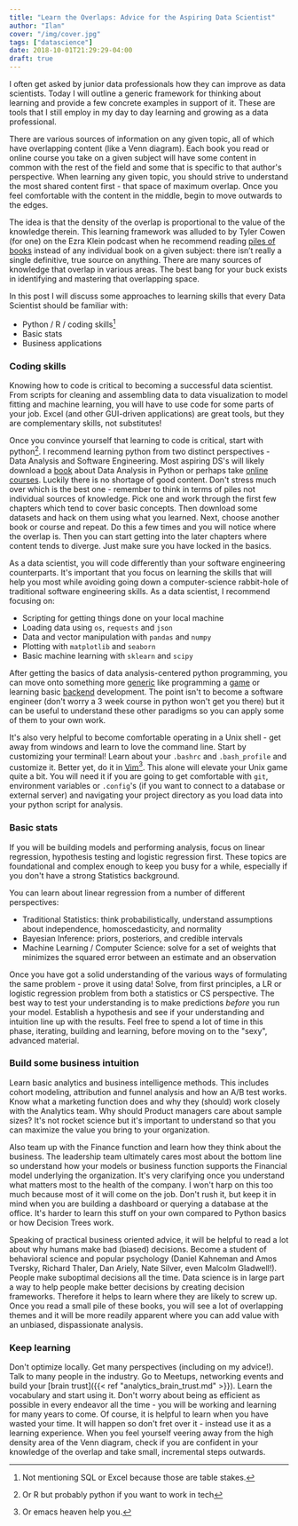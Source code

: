 ```yaml
---
title: "Learn the Overlaps: Advice for the Aspiring Data Scientist"
author: "Ilan"
cover: "/img/cover.jpg"
tags: ["datascience"]
date: 2018-10-01T21:29:29-04:00
draft: true
---
```


I often get asked by junior data professionals how they can improve as data scientists. Today I will outline a generic framework for thinking about learning and provide a few concrete examples in support of it. These are tools that I still employ in my day to day learning and growing as a data professional.
 
<!--more-->

There are various sources of information on any given topic, all of which have overlapping content (like a Venn diagram). Each book you read or online course you take on a given subject will have some content in common with the rest of the field and some that is specific to that author's perspective. When learning any given topic, you should strive to understand the most shared content first - that space of maximum overlap. Once you feel comfortable with the content in the middle, begin to move outwards to the edges. 

The idea is that the density of the overlap is proportional to the value of the knowledge therein. This learning framework was alluded to by Tyler Cowen (for one) on the Ezra Klein podcast when he recommend reading [piles of books](https://www.vox.com/2018/5/21/17369920/ezra-klein-show-book-recommendations-tyler-cowen-shakespeare-amazon) instead of any individual book on a given subject: there isn’t really a single definitive, true source on anything. There are many sources of knowledge that overlap in various areas. The best bang for your buck exists in identifying and mastering that overlapping space. 

In this post I will discuss some approaches to learning skills that every Data Scientist should be familiar with:

* Python / R / coding skills[^1]
* Basic stats
* Business applications

<h3>Coding skills</h3>

Knowing how to code is critical to becoming a successful data scientist. From scripts for cleaning and assembling data to data visualization to model fitting and machine learning, you will have to use code for some parts of your job. Excel (and other GUI-driven applications) are great tools, but they are complementary skills, not substitutes! 

Once you convince yourself that learning to code is critical, start with python[^2]. I recommend learning python from two distinct perspectives - Data Analysis and Software Engineering. Most aspiring DS's will likely download a [book](https://www.amazon.com/Python-Data-Analysis-Wrangling-IPython/dp/1449319793) about Data Analysis in Python or perhaps take [online](https://www.udemy.com/learning-python-for-data-analysis-and-visualization/) [courses](https://www.coursera.org/learn/data-analysis-with-python). Luckily there is no shortage of good content. Don't stress much over which is the best one - remember to think in terms of piles not individual sources of knowledge. Pick one and work through the first few chapters which tend to cover basic concepts. Then download some datasets and hack on them using what you learned. Next, choose another book or course and repeat. Do this a few times and you will notice where the overlap is. Then you can start getting into the later chapters where content tends to diverge. Just make sure you have locked in the basics.

As a data scientist, you will code differently than your software engineering counterparts. It's important that you focus on learning the skills that will help you most while avoiding going down a computer-science rabbit-hole of traditional software engineering skills. As a data scientist, I recommend focusing on:

* Scripting for getting things done on your local machine
* Loading data using `os`, `requests` and `json`
* Data and vector manipulation with `pandas` and `numpy`
* Plotting with `matplotlib` and `seaborn`
* Basic machine learning with `sklearn` and `scipy`

After getting the basics of data analysis-centered python programming, you can move onto something more [generic](https://www.codecademy.com/learn/learn-python) like programming a [game](https://www.gamedesigning.org/learn/python/) or learning basic [backend](https://www.udacity.com/course/intro-to-backend--ud171) development. The point isn't to become a software engineer (don't worry a 3 week course in python won't get you there) but it can be useful to understand these other paradigms so you can apply some of them to your own work.

It's also very helpful to become comfortable operating in a Unix shell - get away from windows and learn to love the command line. Start by customizing your terminal! Learn about your `.bashrc` and `.bash_profile` and customize it. Better yet, do it in [Vim](https://www.vim.org/)[^3]. This alone will elevate your Unix game quite a bit. You will need it if you are going to get comfortable with `git`, environment variables or `.config`'s (if you want to connect to a database or external server) and navigating your project directory as you load data into your python script for analysis.

<h3>Basic stats</h3>

If you will be building models and performing analysis, focus on linear regression, hypothesis testing and logistic regression first. These topics are foundational and complex enough to keep you busy for a while, especially if you don't have a strong Statistics background. 

You can learn about linear regression from a number of different perspectives:

* Traditional Statistics: think probabilistically, understand assumptions about independence, homoscedasticity, and normality
* Bayesian Inference: priors, posteriors, and credible intervals 
* Machine Learning / Computer Science: solve for a set of weights that minimizes the squared error between an estimate and an observation

Once you have got a solid understanding of the various ways of formulating the same problem - prove it using data! Solve, from first principles, a LR or logistic regression problem from both a statistics or CS perspective. The best way to test your understanding is to make predictions *before* you run your model. Establish a hypothesis and see if your understanding and intuition line up with the results. Feel free to spend a lot of time in this phase, iterating, building and learning, before moving on to the "sexy", advanced material. 
 
<h3>Build some business intuition</h3>

Learn basic analytics and business intelligence methods. This includes cohort modeling, attribution and funnel analysis and how an A/B test works. Know what a marketing function does and why they (should) work closely with the Analytics team. Why should Product managers care about sample sizes? It's not rocket science but it's important to understand so that you can maximize the value you bring to your organization.

Also team up with the Finance function and learn how they think about the business. The leadership team ultimately cares most about the bottom line so understand how your models or business function supports the Financial model underlying the organization. It's very clarifying once you understand what matters most to the health of the company. I won't harp on this too much because most of it will come on the job. Don't rush it, but keep it in mind when you are building a dashboard or querying a database at the office. It's harder to learn this stuff on your own compared to Python basics or how Decision Trees work.

Speaking of practical business oriented advice, it will be helpful to read a lot about why humans make bad (biased) decisions. Become a student of behavioral science and popular psychology (Daniel Kahneman and Amos Tversky, Richard Thaler, Dan Ariely, Nate Silver, even Malcolm Gladwell!). People make suboptimal decisions all the time. Data science is in large part a way to help people make better decisions by creating decision frameworks. Therefore it helps to learn where they are likely to screw up. Once you read a small pile of these books, you will see a lot of overlapping themes and it will be more readily apparent where you can add value with an unbiased, dispassionate analysis.

<h3>Keep learning</h3>

Don't optimize locally. Get many perspectives (including on my advice!). Talk to many people in the industry. Go to Meetups, networking events and build your [brain trust]({{< ref "analytics_brain_trust.md" >}}). Learn the vocabulary and start using it. Don't worry about being as efficient as possible in every endeavor all the time - you will be working and learning for many years to come. Of course, it is helpful to learn when you have wasted your time. It will happen so don't fret over it - instead use it as a learning experience. When you feel yourself veering away from the high density area of the Venn diagram, check if you are confident in your knowledge of the overlap and take small, incremental steps outwards.

[^1]: Not mentioning SQL or Excel because those are table stakes.
[^2]: Or R but probably python if you want to work in tech
[^3]: Or emacs heaven help you.

